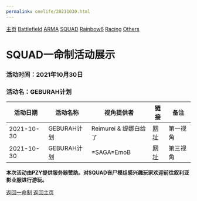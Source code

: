 ```yaml
---
permalink: onelife/20211030.html
---
```

[主页](https://saga2003.github.io/) [Battlefield](https://saga2003.github.io/404.html) [ARMA](https://saga2003.github.io/404.html) [SQUAD](https://saga2003.github.io/squad.html) [Rainbow6](https://saga2003.github.io/404.html) [Racing](https://saga2003.github.io/404.html) [Others](https://saga2003.github.io/404.html)

# SQUAD一命制活动展示

### 活动时间：2021年10月30日

### 活动名：GEBURAH计划

活动日期|活动名称|视角提供者|链接|备注
---|---|---|---|---
2021-10-30|GEBURAH计划|Reimurei & 缇娜白给了|[网址](https://www.bilibili.com/video/BV1Kf4y1u7VG/)|第一视角
2021-10-30|GEBURAH计划|=SAGA=EmoB|[网址](https://www.bilibili.com/video/BV1sf4y1u78D/)|第三视角

**本次活动由PZY提供服务器赞助。对SQUAD丧尸模组感兴趣玩家欢迎前往叙利亚影业服进行游玩。**

[返回一命制](https://saga2003.github.io/squad.html)
[返回主页](https://saga2003.github.io/)